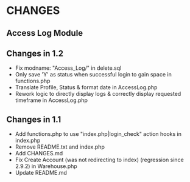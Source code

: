 # CHANGES
## Access Log Module

Changes in 1.2
--------------
- Fix modname: "Access_Log/" in delete.sql
- Only save 'Y' as status when successful login to gain space in functions.php
- Translate Profile, Status & format date in AccessLog.php
- Rework logic to directly display logs & correctly display requested timeframe in AccessLog.php

Changes in 1.1
----------------
- Add functions.php to use "index.php|login_check" action hooks in index.php
- Remove README.txt and index.php
- Add CHANGES.md
- Fix Create Account (was not redirecting to index) (regression since 2.9.2) in Warehouse.php
- Update README.md



